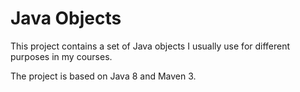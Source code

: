 # Java Objects

This project contains a set of Java objects I usually use for different purposes in my courses.

The project is based on Java 8 and Maven 3.